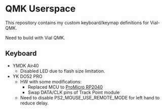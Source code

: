 # QMK Userspace

This repository contains my custom keyboard/keymap definitions for Vial-QMK.

Need to build with Vial QMK.

## Keyboard

 * YMDK Air40
   - Disabled LED due to flash size limitation.
 * YK DO52 PRO
   - HW with some modifications:
     - Replaced MCU to [ProMicro RP2040](https://s.click.aliexpress.com/e/_DBskPyz)
     - Swap DATA/CLK pins of Track Point module
   - Need to disable PS2_MOUSE_USE_REMOTE_MODE for left hand to reduce delay.
